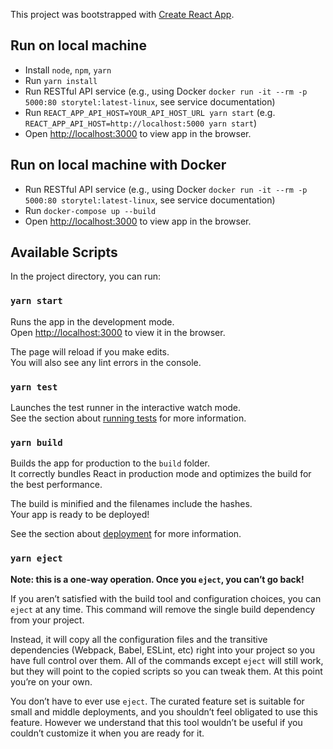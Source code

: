 This project was bootstrapped with [Create React App](https://github.com/facebook/create-react-app).

## Run on local machine

- Install `node`, `npm`, `yarn`
- Run `yarn install`
- Run RESTful API service (e.g., using Docker `docker run -it --rm -p 5000:80 storytel:latest-linux`, see service documentation)
- Run `REACT_APP_API_HOST=YOUR_API_HOST_URL yarn start` (e.g. `REACT_APP_API_HOST=http://localhost:5000 yarn start`)
- Open [http://localhost:3000](http://localhost:3000) to view app in the browser.

## Run on local machine with Docker

- Run RESTful API service (e.g., using Docker `docker run -it --rm -p 5000:80 storytel:latest-linux`, see service documentation)
- Run `docker-compose up --build`
- Open [http://localhost:3000](http://localhost:3000) to view app in the browser.

## Available Scripts

In the project directory, you can run:

### `yarn start`

Runs the app in the development mode.<br />
Open [http://localhost:3000](http://localhost:3000) to view it in the browser.

The page will reload if you make edits.<br />
You will also see any lint errors in the console.

### `yarn test`

Launches the test runner in the interactive watch mode.<br />
See the section about [running tests](https://facebook.github.io/create-react-app/docs/running-tests) for more information.

### `yarn build`

Builds the app for production to the `build` folder.<br />
It correctly bundles React in production mode and optimizes the build for the best performance.

The build is minified and the filenames include the hashes.<br />
Your app is ready to be deployed!

See the section about [deployment](https://facebook.github.io/create-react-app/docs/deployment) for more information.

### `yarn eject`

**Note: this is a one-way operation. Once you `eject`, you can’t go back!**

If you aren’t satisfied with the build tool and configuration choices, you can `eject` at any time. This command will remove the single build dependency from your project.

Instead, it will copy all the configuration files and the transitive dependencies (Webpack, Babel, ESLint, etc) right into your project so you have full control over them. All of the commands except `eject` will still work, but they will point to the copied scripts so you can tweak them. At this point you’re on your own.

You don’t have to ever use `eject`. The curated feature set is suitable for small and middle deployments, and you shouldn’t feel obligated to use this feature. However we understand that this tool wouldn’t be useful if you couldn’t customize it when you are ready for it.
